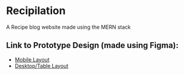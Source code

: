 # Recipilation
A Recipe blog website made using the MERN stack

## Link to Prototype Design (made using Figma):
- [Mobile Layout](https://www.figma.com/file/AcR2hrXitIR9aqCbKT4I4y/Recipilation?node-id=0%3A1&t=rr6CJnhl8EI16cAE-1)
- [Desktop/Table Layout](https://www.figma.com/file/AcR2hrXitIR9aqCbKT4I4y/Recipilation?node-id=12%3A74&t=rr6CJnhl8EI16cAE-1)
